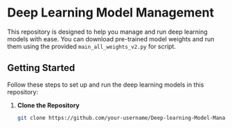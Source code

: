 # Deep Learning Model Management

This repository is designed to help you manage and run deep learning models with ease. You can download pre-trained model weights and run them using the provided `main_all_weights_v2.py` for script.

## Getting Started

Follow these steps to set up and run the deep learning models in this repository:

1. **Clone the Repository**

   ```bash
   git clone https://github.com/your-username/Deep-learning-Model-Management.git
